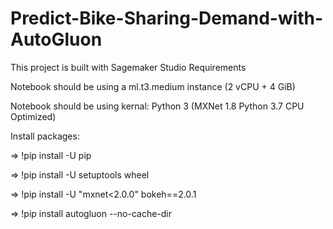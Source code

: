 # Predict-Bike-Sharing-Demand-with-AutoGluon

This project is built with Sagemaker Studio Requirements

Notebook should be using a ml.t3.medium instance (2 vCPU + 4 GiB)

Notebook should be using kernal: Python 3 (MXNet 1.8 Python 3.7 CPU Optimized) 

Install packages:

=> !pip install -U pip 

=> !pip install -U setuptools wheel 

=> !pip install -U "mxnet<2.0.0" bokeh==2.0.1 

=> !pip install autogluon --no-cache-dir
